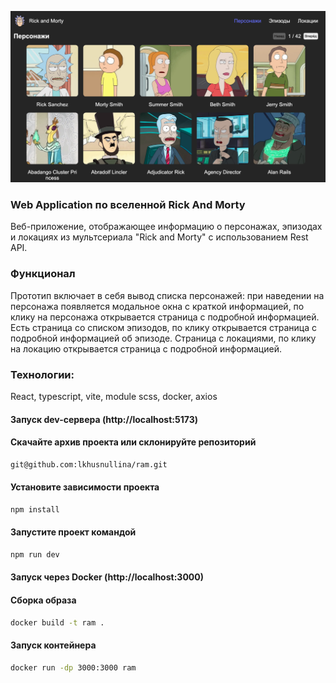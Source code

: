 ![alt text](image.png)
### Web Application по вселенной Rick And Morty

Веб-приложение, отображающее информацию о персонажах,
эпизодах и локациях из мультсериала "Rick and Morty" с
использованием Rest API.

### Функционал
Прототип включает в себя вывод списка персонажей: при наведении на персонажа появляется модальное окна с
краткой информацией, по клику на персонажа открывается страница с подробной информацией. Есть страница со списком эпизодов, по клику открывается страница с подробной информацией об эпизоде. Страница с локациями, по клику на локацию открывается страница с подробной информацией.

### Технологии: 
React, typescript, vite, module scss, docker, axios

#### Запуск dev-сервера (http://localhost:5173)

#### Скачайте архив проекта или склонируйте репозиторий

```sh
git@github.com:lkhusnullina/ram.git
```
#### Установите зависимости проекта

```sh
npm install
```
#### Запустите проект командой

```sh
npm run dev
```

#### Запуск через Docker (http://localhost:3000)

#### Cборка образа

```sh
docker build -t ram .
```

#### Запуск контейнера

```sh
docker run -dp 3000:3000 ram
```
